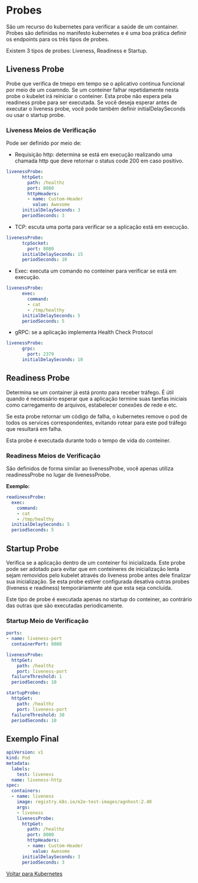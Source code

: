 # Probes

São um recurso do kubernetes para verificar a saúde de um container. Probes são definidas no manifesto kubernetes e é uma boa prática definir os endpoints para os três tipos de probes.

Existem 3 tipos de probes: Liveness, Readiness e Startup.

## Liveness Probe

Probe que verifica de tmepo em tempo se o aplicativo continua funcional por meio de um coamndo. Se um conteiner falhar repetidamente nesta probe o kubelet irá reiniciar o conteiner.
Esta probe não espera pela readiness probe para ser executada. Se você deseja esperar antes de executar o liveness probe, você pode também definir initialDelaySeconds ou usar o startup probe.

### Liveness Meios de Verificação

Pode ser definido por meio de:
- Requisição http: determina se está em execução realizando uma chamada http que deve retornar o status code 200 em caso positivo.
```yml
livenessProbe:
      httpGet:
        path: /healthz
        port: 8080
        httpHeaders:
        - name: Custom-Header
          value: Awesome
      initialDelaySeconds: 3
      periodSeconds: 3
```
- TCP: escuta uma porta para verificar se a aplicação está em execução.
```yml
livenessProbe:
      tcpSocket:
        port: 8080
      initialDelaySeconds: 15
      periodSeconds: 10
```
- Exec: executa um comando no conteiner para verificar se está em execução.
```yml
livenessProbe:
      exec:
        command:
        - cat
        - /tmp/healthy
      initialDelaySeconds: 5
      periodSeconds: 5
```
- gRPC: se a aplicação implementa Health Check Protocol
```yml
livenessProbe:
      grpc:
        port: 2379
      initialDelaySeconds: 10
```

## Readiness Probe 

Determina se um container já está pronto para receber tráfego. É útil quando é necessário esperar que a aplicação termine suas tarefas iniciais como carregamento de arquivos, estabelecer conexões de rede e etc.

Se esta probe retornar um código de falha, o kubernetes remove o pod de todos os services correspondentes, evitando rotear para este pod tráfego que resultará em falha.

Esta probe é executada durante todo o tempo de vida do conteiner.

### Readiness Meios de Verificação

São definidos de forma similar ao livenessProbe, você apenas utiliza readinessProbe no lugar de livenessProbe.

**Exemplo:**

```yml
readinessProbe:
  exec:
    command:
    - cat
    - /tmp/healthy
  initialDelaySeconds: 5
  periodSeconds: 5
```

## Startup Probe

Verifica se a aplicação dentro de um conteiner foi inicializada. Este probe pode ser adotado para evitar que em conteineres de inicialização lenta sejam removidos pelo kubelet através do liveness probe antes dele finalizar sua inicialização. Se esta probe estiver configurada desativa outras probes (liveness e readiness) temporáriamente até que esta seja concluída.

Este tipo de probe é executada apenas no startup do conteiner, ao contrário das outras que são executadas periodicamente.

### Startup Meio de Verificação

```yml
ports:
- name: liveness-port
  containerPort: 8080

livenessProbe:
  httpGet:
    path: /healthz
    port: liveness-port
  failureThreshold: 1
  periodSeconds: 10

startupProbe:
  httpGet:
    path: /healthz
    port: liveness-port
  failureThreshold: 30
  periodSeconds: 10
```


## Exemplo Final
```yml
apiVersion: v1
kind: Pod
metadata:
  labels:
    test: liveness
  name: liveness-http
spec:
  containers:
  - name: liveness
    image: registry.k8s.io/e2e-test-images/agnhost:2.40
    args:
    - liveness
    livenessProbe:
      httpGet:
        path: /healthz
        port: 8080
        httpHeaders:
        - name: Custom-Header
          value: Awesome
      initialDelaySeconds: 3
      periodSeconds: 3
```

[Voltar para Kubernetes](index.md)